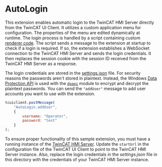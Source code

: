 # AutoLogin

This extension enables automatic login to the TwinCAT HMI Server directly from
the TwinCAT UI Client. It utilizes a custom application menu for configuration.
The properties of the menu are edited dynamically at runtime. The login process
is handled by a script containing custom
[renderer code](../../README.md#renderer-code). The script sends a message to
the extension at startup to check if a login is required. If so, the extension
establishes a WebSocket connection to the TwinCAT HMI Server and sends the
login credentials. It then replaces the session cookie with the session ID
received from the TwinCAT HMI Server as a response.

The login credentials are stored in the [settings.json](settings.json) file.
For security reasons the passwords aren't stored in plaintext. Instead, the
Windows [Data Protection API](https://en.wikipedia.org/wiki/Data_Protection_API)
is used with the [`dpapi`](https://github.com/primno/dpapi) module to encrypt
and decrypt the plaintext passwords. You can send the `"addUser"` message to
add user accounts you want to use with the extension.

```js
tcuiclient.postMessage(
    "AutoLogin.addUser",
    {
        username: "Operator",
        password: "test"
    }
);
```

To ensure proper functionality of this sample extension, you must have a
running instance of the
[TwinCAT HMI Server](https://infosys.beckhoff.com/content/1031/tf2000_tc3_hmi_server/index.html).
Update the `startUrl` in the configuration file of the TwinCAT UI Client to
point to the TwinCAT HMI Server instance. Also, replace the login credentials
in the *settings.json* file in this directory with the credentials of your
TwinCAT HMI Server instance.
